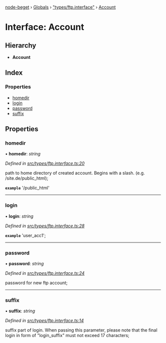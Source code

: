 [node-beget](../README.md) › [Globals](../globals.md) › ["types/ftp.interface"](../modules/_types_ftp_interface_.md) › [Account](_types_ftp_interface_.account.md)

# Interface: Account

## Hierarchy

* **Account**

## Index

### Properties

* [homedir](_types_ftp_interface_.account.md#homedir)
* [login](_types_ftp_interface_.account.md#login)
* [password](_types_ftp_interface_.account.md#password)
* [suffix](_types_ftp_interface_.account.md#suffix)

## Properties

###  homedir

• **homedir**: *string*

*Defined in [src/types/ftp.interface.ts:20](https://github.com/olehcambel/node-beget/blob/9994d31/src/types/ftp.interface.ts#L20)*

path to home directory of created account.
Begins with a slash. (e.g. /site.de/public_html);

**`example`** '/public_html'

___

###  login

• **login**: *string*

*Defined in [src/types/ftp.interface.ts:28](https://github.com/olehcambel/node-beget/blob/9994d31/src/types/ftp.interface.ts#L28)*

**`example`** 'user_acc1';

___

###  password

• **password**: *string*

*Defined in [src/types/ftp.interface.ts:24](https://github.com/olehcambel/node-beget/blob/9994d31/src/types/ftp.interface.ts#L24)*

password for new ftp account;

___

###  suffix

• **suffix**: *string*

*Defined in [src/types/ftp.interface.ts:14](https://github.com/olehcambel/node-beget/blob/9994d31/src/types/ftp.interface.ts#L14)*

suffix part of login. When passing this parameter, please note
that the final login in form of "login_suffix" must not exceed 17 characters;
